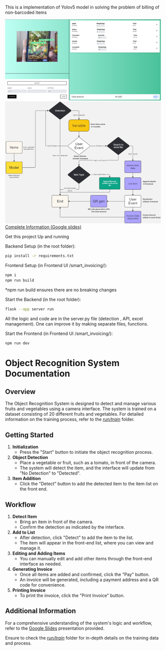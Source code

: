 <div >
<p>This is a implementation of Yolov5 model in solving the problem of billing of non-barcoded items </p>

<img src="ReadmeImages\dashboard.png" alt="Girl in a jacket" >
<img src="ReadmeImages\layout.jpg" alt="Girl in a jacket" >

<a href="https://docs.google.com/presentation/d/1MDFgdnaFxTpa-uoNY4t8NCto5PQ3rEBTnsMs_vVO-Mg/edit?usp=sharinghttps://docs.google.com/presentation/d/1MDFgdnaFxTpa-uoNY4t8NCto5PQ3rEBTnsMs_vVO-Mg/edit?usp=sharing">
Complete Information (Google slides)</a>

<p> Get this project Up and running</p>

<p> Backend Setup (in the root folder):</p>

```bash
pip install -r requirements.txt
```

<p> Frontend Setup (in Frontend UI
/smart_invoicing/):</p>

```bash
npm i
npm run build
```

<p> *npm run build ensures there are no breaking changes</p>

<p> Start the Backend (in the root folder):</p>

```bash
flask --app server run
```

<p> All the logic and code are in the server.py file (detection , API, excel management). One can improve it by making separate files, functions.</p>

<p> Start the Frontend  (in Frontend UI
/smart_invoicing/):</p>

```bash
npm run dev
```

<div class="container">
        <h1>Object Recognition System Documentation</h1>
        <h2>Overview</h2>
        <p>The Object Recognition System is designed to detect and manage various fruits and vegetables using a camera interface. The system is trained on a dataset consisting of 20 different fruits and vegetables. For detailed information on the training process, refer to the
        <a href="https://drive.google.com/drive/folders/1lAQsSeYI27QFk8lr7TGyp-AUIQZIDx3D?usp=sharing"><em>run/train</em></a> 
        folder.</p>
        
  <h2>Getting Started</h2>
  <ol>
            <li>
                <strong>Initialization</strong>
                <ul>
                    <li>Press the "Start" button to initiate the object recognition process.</li>
                </ul>
            </li>
            <li>
                <strong>Object Detection</strong>
                <ul>
                    <li>Place a vegetable or fruit, such as a tomato, in front of the camera.</li>
                    <li>The system will detect the item, and the interface will update from "No Detection" to "Detected".</li>
                </ul>
            </li>
            <li>
                <strong>Item Addition</strong>
                <ul>
                    <li>Click the "Detect" button to add the detected item to the item list on the front end.</li>
                </ul>
            </li>
        </ol>

  <h2>Workflow</h2>
  <ol>
            <li>
                <strong>Detect Item</strong>
                <ul>
                    <li>Bring an item in front of the camera.</li>
                    <li>Confirm the detection as indicated by the interface.</li>
                </ul>
            </li>
            <li>
                <strong>Add to List</strong>
                <ul>
                    <li>After detection, click "Detect" to add the item to the list.</li>
                    <li>The item will appear in the front-end list, where you can view and manage it.</li>
                </ul>
            </li>
            <li>
                <strong>Editing and Adding Items</strong>
                <ul>
                    <li>You can manually edit and add other items through the front-end interface as needed.</li>
                </ul>
            </li>
            <li>
                <strong>Generating Invoice</strong>
  <ul>
                    <li>Once all items are added and confirmed, click the "Pay" button.</li>
                    <li>An invoice will be generated, including a payment address and a QR code for convenience.</li>
  </ul>
  </li>
  <li>
                <strong>Printing Invoice</strong>
                <ul>
  <li>To print the invoice, click the "Print Invoice" button.</li>
  </ul>
  </li>
  </ol>

  <div class="additional-info">
            <h2>Additional Information</h2>
            <p>For a comprehensive understanding of the system's logic and workflow, refer to the 
            <a href="https://docs.google.com/presentation/d/1MDFgdnaFxTpa-uoNY4t8NCto5PQ3rEBTnsMs_vVO-Mg/edit?usp=sharinghttps://docs.google.com/presentation/d/1MDFgdnaFxTpa-uoNY4t8NCto5PQ3rEBTnsMs_vVO-Mg/edit?usp=sharing">
Google Slides</a>
             presentation provided.</p>
            <p>Ensure to check the <a href="https://drive.google.com/drive/folders/1lAQsSeYI27QFk8lr7TGyp-AUIQZIDx3D?usp=sharing"><em>run/train</em></a> folder for in-depth details on the training data and process.</p>
  </div>
</div>
